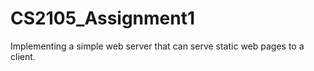 # CS2105_Assignment1
Implementing a simple web server that can serve static web pages to a client. 
